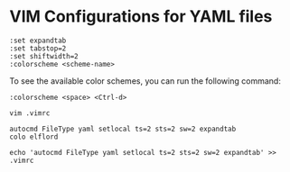 # VIM Configurations for YAML files
```
:set expandtab
:set tabstop=2
:set shiftwidth=2
:colorscheme <scheme-name>

```

To see the available color schemes, you can run the following command:
```
:colorscheme <space> <Ctrl-d>
```

```
vim .vimrc
```

```
autocmd FileType yaml setlocal ts=2 sts=2 sw=2 expandtab
colo elflord
```

```
echo 'autocmd FileType yaml setlocal ts=2 sts=2 sw=2 expandtab' >> .vimrc
```